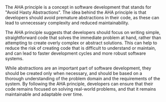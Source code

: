 The AHA principle is a concept in software development that stands for "Avoid Hasty Abstractions". The idea behind the AHA principle is that developers should avoid premature abstractions in their code, as these can lead to unnecessary complexity and reduced maintainability.

The AHA principle suggests that developers should focus on writing simple, straightforward code that solves the immediate problem at hand, rather than attempting to create overly complex or abstract solutions. This can help to reduce the risk of creating code that is difficult to understand or maintain, and can lead to faster development cycles and more robust software systems.

While abstractions are an important part of software development, they should be created only when necessary, and should be based on a thorough understanding of the problem domain and the requirements of the system. By following the AHA principle, developers can ensure that their code remains focused on solving real-world problems, and that it remains maintainable and adaptable over time.